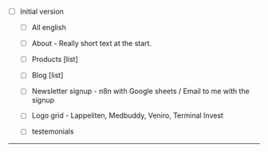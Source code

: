 - [ ] Initial version
  - [ ] All english
  - [ ] About - Really short text at the start.
  - [ ] Products [list]
  - [ ] Blog [list]
  - [ ] Newsletter signup - n8n with Google sheets / Email to me with the signup

  - [ ] Logo grid - Lappeliten, Medbuddy, Veniro, Terminal Invest
  - [ ] testemonials

---

